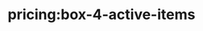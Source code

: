 ---
title: 'pricing:box-4-active-items'
pt: |-
    pricing:box-4-active-items
en: |-
    pricing:box-4-active-items
---